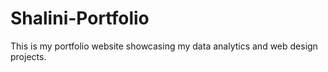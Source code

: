 # Shalini-Portfolio
This is my portfolio website showcasing my data analytics and web design projects.
